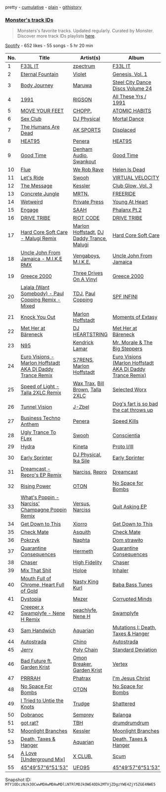 pretty - [cumulative](/playlists/cumulative/37i9dQZF1DWSQxGzwb8MDD.md) - [plain](/playlists/plain/37i9dQZF1DWSQxGzwb8MDD) - [githistory](https://github.githistory.xyz/mackorone/spotify-playlist-archive/blob/main/playlists/plain/37i9dQZF1DWSQxGzwb8MDD)

### [Monster's track IDs](https://open.spotify.com/playlist/37i9dQZF1DWSQxGzwb8MDD)

> Monsters's favorite tracks\. Updated regularly\. Curated by Monster\. Discover more track IDs playlists <a href="spotify:genre:track\_id">here</a>.

[Spotify](https://open.spotify.com/user/spotify) - 652 likes - 55 songs - 5 hr 20 min

| No. | Title | Artist(s) | Album | Length |
|---|---|---|---|---|
| 1 | [F33L IT](https://open.spotify.com/track/1odmyEaQdgHTSMY5048oxP) | [zpectrum](https://open.spotify.com/artist/0sZKl4bfwAsv7l0zcuqWnp) | [F33L IT](https://open.spotify.com/album/0NETtSIgMW9qDqpvyv8KcN) | 6:04 |
| 2 | [Eternal Fountain](https://open.spotify.com/track/32gQybFSMrzhqUYKD5kW5a) | [Violet](https://open.spotify.com/artist/2fR1B3hosOQAbnNlqodeF0) | [Genesis, Vol\. 1](https://open.spotify.com/album/4OhXkX4Sw8bGsadXA0mJcb) | 5:09 |
| 3 | [Body Journey](https://open.spotify.com/track/2Jjsjc6jeTzZ8JxaFQe8Fa) | [Maruwa](https://open.spotify.com/artist/6jvVhsNfiC1BXMtZHKpgHF) | [Steel City Dance Discs Volume 24](https://open.spotify.com/album/1HuLrjY2tVVd2N9AIcHs9A) | 6:33 |
| 4 | [1991](https://open.spotify.com/track/4qp7x0hC4j8zVCvQul15YJ) | [RIGSON](https://open.spotify.com/artist/2KbsGZotcK7CVzk1ZtGy4m) | [All These Yrs / 1991](https://open.spotify.com/album/1JgfKNcA9e2FyAflwYrDrK) | 5:32 |
| 5 | [MOVE YOUR FEET](https://open.spotify.com/track/504earyPvU1CSpEGLJrzQB) | [CHOPP.](https://open.spotify.com/artist/1k59YGSPo41GwsS6KoiHyo) | [ATOMIC HABITS](https://open.spotify.com/album/0o11mf5g8AzUiIITAuBh8b) | 6:03 |
| 6 | [Sex Club](https://open.spotify.com/track/3MVOkaUtxIjUrsOFT6SNlh) | [DJ Physical](https://open.spotify.com/artist/5gLrd7zW9n1zpwkKsmzsrk) | [Mortal Dance](https://open.spotify.com/album/47OPF5Ar1hjoGD4WLzI4xH) | 5:33 |
| 7 | [The Humans Are Dead](https://open.spotify.com/track/3DY5bp57osF1STSYzEu1mU) | [AK SPORTS](https://open.spotify.com/artist/7qiOBa5jCbTeyLY2Chw9ju) | [Displaced](https://open.spotify.com/album/1OoK1uYeIcVp41x8jB1nOA) | 4:52 |
| 8 | [HEAT95](https://open.spotify.com/track/0unFCQog8ViEdB5XjCHGjz) | [Penera](https://open.spotify.com/artist/2dU2szfs4QPhjVkrCAJqLt) | [HEAT95](https://open.spotify.com/album/7eqbbh6DHjhQWXdwHLBOpX) | 7:10 |
| 9 | [Good Time](https://open.spotify.com/track/4Tbv2Z7SJFF2F3sUck3GHr) | [Denham Audio](https://open.spotify.com/artist/2gyrzIEBDddx6GsW60DnW1), [Swankout](https://open.spotify.com/artist/0qg68x4aTedAe1CN5rkfXT) | [Good Time](https://open.spotify.com/album/0LiyDeXIrk4HuEtlEJ6GeC) | 5:04 |
| 10 | [Flue](https://open.spotify.com/track/2wcPlaxZwKlRotEisXw6CT) | [We Rob Rave](https://open.spotify.com/artist/07T2LN73w52V8GBfEEcWKL) | [Helen Is Dead](https://open.spotify.com/album/3sM1uBGCHlTozPatZRHBda) | 4:48 |
| 11 | [Let's Ride](https://open.spotify.com/track/2vjeWP5iBO8jjKFOd3nMNC) | [Swooh](https://open.spotify.com/artist/242D0xREm9MCY0e6QDotYb) | [VIRTUAL VELOCITY](https://open.spotify.com/album/1YBe9J12Lf8I0PcwDEm1Ti) | 7:32 |
| 12 | [The Message](https://open.spotify.com/track/0fX5mg1KW0i8AK73k6dINN) | [Kessler](https://open.spotify.com/artist/3p0aq3vKGFP6N7rDc0UhJC) | [Club Glow, Vol\. 3](https://open.spotify.com/album/3nHP1wEaEFHPlKRYmWUl8m) | 5:40 |
| 13 | [Concrete Jungle](https://open.spotify.com/track/2DPJUQou3aBzB4PEGn8Kmp) | [MRTN.](https://open.spotify.com/artist/6NRqAuPP6Nd1Y6qrEN5jZI) | [FREERIDE](https://open.spotify.com/album/4kTpQyrmA98dlexWsBcDfO) | 7:23 |
| 14 | [Wetweird](https://open.spotify.com/track/2YZhiTfuMRB7b2bbi6Oeru) | [Private Press](https://open.spotify.com/artist/6P7gZ6hLuBrxelDuq28bR8) | [Young At Heart](https://open.spotify.com/album/3PX5rQj9XC794L4ZDqikxD) | 7:07 |
| 15 | [Engage](https://open.spotify.com/track/6KvBIlsbdO0Sl0dSBgWzaZ) | [SAAH](https://open.spotify.com/artist/0Cf61dBT2Tl6zWH3xT1mIP) | [Phalanx Pt.2](https://open.spotify.com/album/5EGjNvCBAC1FKB1EHRHEBX) | 4:46 |
| 16 | [DRIVE TRIBE](https://open.spotify.com/track/7ADNFJuTuGj3ODIFXli1TD) | [RIOT CODE](https://open.spotify.com/artist/014MCldxKfmqOwFhWcTmwo) | [DRIVE TRIBE](https://open.spotify.com/album/22drnq9LN9GAH9qKcQEziR) | 5:37 |
| 17 | [Hard Core Soft Care \- Malugi Remix](https://open.spotify.com/track/4Xct5nfHilTC35tTgYEitO) | [Marlon Hoffstadt](https://open.spotify.com/artist/0HHa7ZJZxUQlg5l2mB0N0f), [DJ Daddy Trance](https://open.spotify.com/artist/4lBSzo2LS8asEzoePv6VLM), [Malugi](https://open.spotify.com/artist/50udUOTR7dQUgyPwPuCLM6) | [Hard Core Soft Care](https://open.spotify.com/album/5p1cnJfoDzEEZFl0nOVNay) | 6:08 |
| 18 | [Uncle John From Jamaica \- M.I.K.E RMX](https://open.spotify.com/track/647KUXj2VDUrJMSgwH7FEd) | [Vengaboys](https://open.spotify.com/artist/0cwmNvclzPd8mQnoHuIksj), [M.I.K.E.](https://open.spotify.com/artist/2FClSTHSkbKYByTy7dnBQq) | [Uncle John From Jamaica](https://open.spotify.com/album/1KpQYeV8Zz5ZRN6ngHMyxv) | 7:21 |
| 19 | [Greece 2000](https://open.spotify.com/track/0TZL4krCFcuTlYZ8J9kcBX) | [Three Drives On A Vinyl](https://open.spotify.com/artist/10feV0eOe64kjUc95Lnfuv) | [Greece 2000](https://open.spotify.com/album/0Kldrxo1zjpUc07YQGea9n) | 3:54 |
| 20 | [Lalala \(Want Somebody\) \- Paul Copping Remix \- Mixed](https://open.spotify.com/track/0kWHisVJWHDw4rVWDW6CoB) | [TDJ](https://open.spotify.com/artist/540RtWfpQokIlaRgMDjU9v), [Paul Copping](https://open.spotify.com/artist/08Ud2vOMOXOzu5VmDjX01s) | [SPF INFINI](https://open.spotify.com/album/0KBtPnnOmwFAavBUglB9iU) | 5:03 |
| 21 | [Knock You Out](https://open.spotify.com/track/2YQQlWVMI8G7JaizPhhKRa) | [Marlon Hoffstadt](https://open.spotify.com/artist/0HHa7ZJZxUQlg5l2mB0N0f) | [Moments of Extasy](https://open.spotify.com/album/0kFZb785BtcE80lGnCTbLd) | 5:42 |
| 22 | [Met Her at Bäreneck](https://open.spotify.com/track/6zfl819Z6o63PDjVHm59PN) | [DJ HEARTSTRING](https://open.spotify.com/artist/5tcwaJBUyEdxQxvieuQxU7) | [Met Her at Bäreneck](https://open.spotify.com/album/2w4KfrkXCs3e55qog76HAH) | 5:16 |
| 23 | [N95](https://open.spotify.com/track/0fX4oNGBWO3dSGUZcVdVV2) | [Kendrick Lamar](https://open.spotify.com/artist/2YZyLoL8N0Wb9xBt1NhZWg) | [Mr\. Morale & The Big Steppers](https://open.spotify.com/album/79ONNoS4M9tfIA1mYLBYVX) | 3:15 |
| 24 | [Euro Visions \- Marlon Hoffstadt AKA Dj Daddy Trance Remix](https://open.spotify.com/track/1nvoh304h7a0RQgPgquxgZ) | [S7RENS](https://open.spotify.com/artist/4ZJGyUysIpIEULuzIzOzfl), [Marlon Hoffstadt](https://open.spotify.com/artist/0HHa7ZJZxUQlg5l2mB0N0f) | [Euro Visions \(Marlon Hoffstadt AKA Dj Daddy Trance Remix\)](https://open.spotify.com/album/0C3yLvZNlvr1deVChjY2PZ) | 6:14 |
| 25 | [Speed of Light \- Talla 2XLC Remix](https://open.spotify.com/track/4aG8z4OWKNd6oANThQxDba) | [Wax Trax](https://open.spotify.com/artist/5PkrsfLemLoTfkZWcri1l0), [Bill Brown](https://open.spotify.com/artist/0hpjPGgPQW9o5veEihASNJ), [Talla 2XLC](https://open.spotify.com/artist/4cc7cII4mEQqKtczWKQVjJ) | [Selected Worx](https://open.spotify.com/album/0pCQof4UArTTMSRRfgeXNa) | 8:07 |
| 26 | [Tunnel Vision](https://open.spotify.com/track/3hiSJibKGv9vlRClBfF5E7) | [J\-Zbel](https://open.spotify.com/artist/63yOs3zqxl5Z9BxnAX3ahr) | [Dog's fart is so bad the cat throws up](https://open.spotify.com/album/0vgW3Dn2KH1yuZb0z1M54M) | 8:48 |
| 27 | [Business Techno Anthem](https://open.spotify.com/track/66Pyhf5UKcg8lKwdge9oz1) | [Penera](https://open.spotify.com/artist/2dU2szfs4QPhjVkrCAJqLt) | [Speed Kills](https://open.spotify.com/album/1JJAT2coCzct3IrrZlOWrh) | 6:11 |
| 28 | [Ugly Trance To FLex](https://open.spotify.com/track/0Zs9w3rdrtxbezTYD2ZicC) | [Swooh](https://open.spotify.com/artist/242D0xREm9MCY0e6QDotYb) | [Conscientia](https://open.spotify.com/album/0WAafxyUDWWHo6ibGQsBWB) | 6:03 |
| 29 | [Hydra](https://open.spotify.com/track/3g9XLzEq5UMpRTlmlqt9b8) | [Kineta](https://open.spotify.com/artist/5bf6rIo0vm38MbUxp3HEHG) | [Proto I/III](https://open.spotify.com/album/7D9SbbE4sQFfuhUKnq3aqf) | 6:14 |
| 30 | [Early Sprinter](https://open.spotify.com/track/053jI33tWOVLfEJ2gqxiu1) | [DJ Physical](https://open.spotify.com/artist/5gLrd7zW9n1zpwkKsmzsrk), [Ika Sile](https://open.spotify.com/artist/1H1NCpFcMUlyZs6JKpsk4C) | [Early Sprinter](https://open.spotify.com/album/7IUQFcPSi1s07WFBZ8i03N) | 6:52 |
| 31 | [Dreamcast \- Repro's EP Remix](https://open.spotify.com/track/0G0vJ3MF8YUbpvbvanJyKN) | [Narciss](https://open.spotify.com/artist/7jEmLGxzh2RuOwdj96tlyL), [Repro](https://open.spotify.com/artist/5cLbD95ZJtWUouHRIfkhNA) | [Dreamcast](https://open.spotify.com/album/0H0mSmezJjsim9HirNQJk7) | 8:17 |
| 32 | [Rising Power](https://open.spotify.com/track/6G4COnQbw6RPG6sPZ8OHkt) | [OTON](https://open.spotify.com/artist/5tzXN2Oc7dTscn9Y3hs911) | [No Space for Bombs](https://open.spotify.com/album/2Lusimus1bR9MK28KNbEiU) | 6:38 |
| 33 | [What's Poppin \- Narciss' Champagne Poppin Remix](https://open.spotify.com/track/5cvWAwIWcYA9UU4YwcNjzG) | [Versus](https://open.spotify.com/artist/4iRPFD6sORIMMPmks0BxTm), [Narciss](https://open.spotify.com/artist/7jEmLGxzh2RuOwdj96tlyL) | [Quit Asking EP](https://open.spotify.com/album/0xGgT0dakLiwtiYugPqnkw) | 5:47 |
| 34 | [Get Down to This](https://open.spotify.com/track/70gn8InToyOYRut8aacXPM) | [Xiorro](https://open.spotify.com/artist/6i23E6Xndb2IZPJ1rScnYb) | [Get Down to This](https://open.spotify.com/album/5Cazp8BxYJtaLenv908S91) | 5:14 |
| 35 | [Check Mate](https://open.spotify.com/track/22CE5S0W2mBnuQnIQS6O0N) | [Asquith](https://open.spotify.com/artist/43fmnXKQExCZ0KyHTKwkXv) | [Check Mate](https://open.spotify.com/album/7ChLldwhU48jHZGpMlBb51) | 4:32 |
| 36 | [Pokrzyk](https://open.spotify.com/track/2IRbHdvhE3z9mXSk3Fl1o3) | [Naphta](https://open.spotify.com/artist/1dc9cp32VYdNZ1C6nmAmwa) | [Dom strawiło](https://open.spotify.com/album/6GbGtiWWyJu383ua4Ecz50) | 3:40 |
| 37 | [Quarantine Consequences](https://open.spotify.com/track/0v7Fy0QXlYqQ6lUJ7korzD) | [Hermeth](https://open.spotify.com/artist/4jNvTkhOtkGxnEn7xv66yI) | [Quarantine Consequences](https://open.spotify.com/album/7LJAicCdVRp6TbBwqwjXlC) | 5:04 |
| 38 | [Chaser](https://open.spotify.com/track/23amdGss9M8IsqPYVOSjgk) | [High Fidelity](https://open.spotify.com/artist/3dT0jnqd5jvO095yE9qMEb) | [Chaser](https://open.spotify.com/album/6miF1egb56mZUr17xeNJI3) | 5:55 |
| 39 | [Mix That Shit](https://open.spotify.com/track/5YvDOkJJ6lMRnosPoaUhpY) | [Holoe](https://open.spotify.com/artist/5cvhaX4E8YW2lOkYOXxSfL) | [Inhaler](https://open.spotify.com/album/6h7nIZ486L7GOC0ZYkCPlc) | 6:15 |
| 40 | [Mouth Full of Chrome, Heart Full of Gold](https://open.spotify.com/track/0urLQYJkqAByF7dLZZ4O0W) | [Nasty King Kurl](https://open.spotify.com/artist/3lQ0KNHaVMv08kDqalS5rC) | [Baba Bass Tunes](https://open.spotify.com/album/5LrBjHzFtVDfOh33OeKGw7) | 4:13 |
| 41 | [Dystopia](https://open.spotify.com/track/7Hwirc3X5eGBQtgJGbHJmm) | [Mezer](https://open.spotify.com/artist/32yGezXP4pU5tRbch4X3h7) | [Corrupted Minds](https://open.spotify.com/album/101DXSwAZl87VfHjbHyakI) | 4:04 |
| 42 | [Creeper x Swamplyfe \- Nene H Remix](https://open.spotify.com/track/3O1ITBiIyA86GVLfSVNf2R) | [peachlyfe](https://open.spotify.com/artist/7z5jhhZFj3xUTxipinFogh), [Nene H](https://open.spotify.com/artist/3i7e7kVkTVFhkjYMfZoFoI) | [Swamplyfe](https://open.spotify.com/album/5xD5QYdp2mgQMtl0KDiXjq) | 5:10 |
| 43 | [Sam Handwich](https://open.spotify.com/track/4p6PLZAzaxPlMbvBglKi4R) | [Aquarian](https://open.spotify.com/artist/5sr7enH1jsMhSe1LT0hSJ0) | [Mutations I: Death, Taxes & Hanger](https://open.spotify.com/album/5U2IrljnQtrNRWtarbA6vB) | 6:42 |
| 44 | [Autostrada](https://open.spotify.com/track/4FkWJhFv0rSVtFQiTvvHjf) | [Chino](https://open.spotify.com/artist/3NmJH42BjOpK6nbvSpUeUF) | [Autostrada](https://open.spotify.com/album/1px9evKtdvT8gd64qDWQXY) | 6:10 |
| 45 | [Jerry](https://open.spotify.com/track/3zNdp3w4GEUHoXhkZtw8zo) | [Poly Chain](https://open.spotify.com/artist/3UgHc4H0TYRQ3wW268O057) | [Standard Deviation](https://open.spotify.com/album/4ldCMHCCF6TPDmp6aLOmRB) | 5:14 |
| 46 | [Bad Future ft\. Garden Krist](https://open.spotify.com/track/4F1PlxEZp9BkH3DnTEGdM8) | [Omon Breaker](https://open.spotify.com/artist/3zAaUxdiHk2Urm6TRghrPZ), [Garden Krist](https://open.spotify.com/artist/1SdBZU3vNIZg1FvcbnCEIx) | [Vertex](https://open.spotify.com/album/1jnSklJcTdYWzxZJe6xsLe) | 5:34 |
| 47 | [PRRRAH](https://open.spotify.com/track/51khpt0nNgMfbSVnPwNF8R) | [Phatrax](https://open.spotify.com/artist/1EWSmJHrwXmAaXOxD4uHg7) | [I'm Jesus Christ](https://open.spotify.com/album/6HtKoLgNeeoE8eQ9LCDSiH) | 5:52 |
| 48 | [No Space For Bombs](https://open.spotify.com/track/17WNa4XKeTcXG8Y50Xzi2b) | [OTON](https://open.spotify.com/artist/5tzXN2Oc7dTscn9Y3hs911) | [No Space for Bombs](https://open.spotify.com/album/2Lusimus1bR9MK28KNbEiU) | 6:13 |
| 49 | [I Tried to Untie the Knots](https://open.spotify.com/track/7uPubIOH3m7yqqyNmlVaUs) | [Trudge](https://open.spotify.com/artist/52mz9PgySAnFsUn6YoW8YG) | [Shattered](https://open.spotify.com/album/4yBhU89Fm0NExPYjMUNUX4) | 5:26 |
| 50 | [Dobranoc](https://open.spotify.com/track/4FVLkkTPIxrS2o9vHtFTmG) | [Semprey](https://open.spotify.com/artist/3WSbVbahmEXgKiipo4tArX) | [Balanga](https://open.spotify.com/album/7dMWFAhQei7Ei5bStyNdRt) | 2:47 |
| 51 | [got rat?](https://open.spotify.com/track/0FMGoVcfeZe8WBVoqpnAaU) | [TBH](https://open.spotify.com/artist/0HGyJXfdVk9lVimIoct3d2) | [drumdrumdrum](https://open.spotify.com/album/4ELxib5ZdzF6lEW6DJZ6Uv) | 5:54 |
| 52 | [Moonlight Branches](https://open.spotify.com/track/1vix6YVpdY98myRMBH5uVr) | [Kessler](https://open.spotify.com/artist/3p0aq3vKGFP6N7rDc0UhJC) | [Moonlight Branches](https://open.spotify.com/album/4afaUEqpJ67lnKrmdJ4Fw8) | 5:32 |
| 53 | [Death, Taxes & Hanger](https://open.spotify.com/track/2aV9WXp5iOg3ITsCgHbebZ) | [Aquarian](https://open.spotify.com/artist/5sr7enH1jsMhSe1LT0hSJ0) | [Death, Taxes & Hanger](https://open.spotify.com/album/3dqKdgt6xkJY2iIQn8MZbW) | 7:06 |
| 54 | [A Love \[Underground Mix\]](https://open.spotify.com/track/3QSPU5Fa94Bcg5KNxBbZl1) | [X CLUB.](https://open.spotify.com/artist/4CYPaFp9yDrNduNptv0DPQ) | [Scum](https://open.spotify.com/album/3UbDaNFOlwDEUTm4SbeCRS) | 7:57 |
| 55 | [45°49'57"6°51'53"](https://open.spotify.com/track/22g6cVx02D4mcNkdqbbiMn) | [UFO95](https://open.spotify.com/artist/6wIaTr9wvAI528u4czB5Pk) | [45°49'57"6°51'53"](https://open.spotify.com/album/1fl08UN9pZE6gn7TiKOD4q) | 4:28 |

Snapshot ID: `MTY1ODczNzk3OCwwMDAwMDAwMDliNTRlMDJkOWE4ODk2MTVjZDgzYWE4ZjY5ZGE4NWE5`
